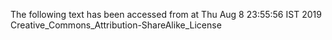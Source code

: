 The following text has been accessed from at Thu Aug 8 23:55:56 IST 2019
Creative_Commons_Attribution-ShareAlike_License
